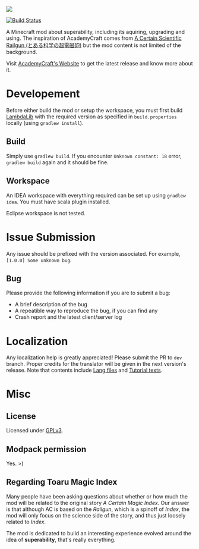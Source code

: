 ![](https://raw.githubusercontent.com/LambdaInnovation/AcademyCraft/master/blob/logo.png)  

[![Build Status](http://jenkins.mcbox.cc/job/LambdaInnovation/job/AcademyCraft/badge/icon)](http://jenkins.mcbox.cc/job/LambdaInnovation/job/AcademyCraft/)

A Minecraft mod about superability, including its aquiring, upgrading and using. The inspiration of AcademyCraft comes from [A Certain Scientific Railgun (とある科学の超電磁砲)](https://en.wikipedia.org/wiki/A_Certain_Scientific_Railgun) but the mod content is not limited of the background.

Visit [AcademyCraft's Website](http://ac.li-dev.cn/) to get the latest release and 
know more about it.

Developement
===========

Before either build the mod or setup the workspace, you must first build [LambdaLib][lambdalib] 
with the required version as specified in `build.properties` locally (using `gradlew install`).

## Build

Simply use `gradlew build`. If you encounter `Unknown constant: 18` error, `gradlew build` again and it should be fine.

## Workspace

An IDEA workspace with everything required can be set up using `gradlew idea`. You must have scala plugin installed.

Eclipse workspace is not tested.

Issue Submission
============

Any issue should be prefixed with the version associated. For example, `[1.0.0] Some unknown bug`.

## Bug

Please provide the following information if you are to submit a bug:

* A brief description of the bug
* A repeatible way to reproduce the bug, if you can find any
* Crash report and the latest client/server log

Localization
============

Any localization help is greatly appreciated! Please submit the PR to `dev` branch. Proper
credits for the translator will be given in the next version's release. Note that contents include
[Lang files][langdir] and [Tutorial texts][tutdir].

Misc
====

## License

Licensed under [GPLv3](http://www.gnu.org/licenses/gpl.html).

## Modpack permission

Yes. >)

## Regarding Toaru Magic Index

Many people have been asking questions about whether or how much the mod will be related to
the original story _A Certain Magic Index_. Our answer is that although AC is based on the 
_Railgun_, which is a spinoff of _Index_, the mod will only focus on the science side of 
the story, and thus just loosely related to _Index_.

The mod is dedicated to build an interesting experience evolved around the idea of **superability**,
that's really everything.

[langdir]: src/main/resources/assets/academy/lang
[tutdir]: src/main/resources/assets/academy/tutorials
[lambdalib]: https://github.com/LambdaInnovation/LambdaLib